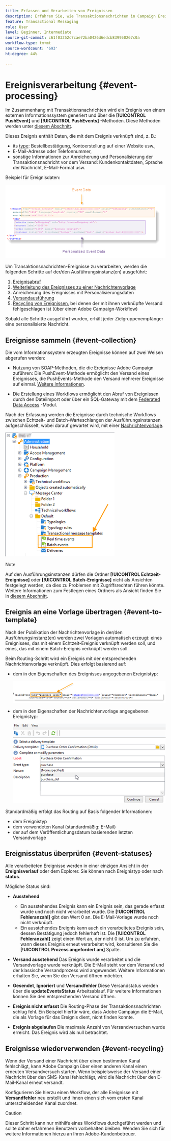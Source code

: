 ```yaml
---
title: Erfassen und Verarbeiten von Ereignissen
description: Erfahren Sie, wie Transaktionsnachrichten in Campaign Ereignisse sammeln und verarbeiten.
feature: Transactional Messaging
role: User
level: Beginner, Intermediate
source-git-commit: c61f03252c7cae72ba0426d6edcb839950267c0a
workflow-type: tm+mt
source-wordcount: '693'
ht-degree: 44%

---
```



# Ereignisverarbeitung {#event-processing}

Im Zusammenhang mit Transaktionsnachrichten wird ein Ereignis von einem externen Informationssystem generiert und über die **[!UICONTROL PushEvent]** und **[!UICONTROL PushEvents]** -Methoden. Diese Methoden werden unter [diesem Abschnitt](event-description.md).

Dieses Ereignis enthält Daten, die mit dem Ereignis verknüpft sind, z. B.:

* its [type](transactional.md#create-event-types): Bestellbestätigung, Kontoerstellung auf einer Website usw.,
* E-Mail-Adresse oder Telefonnummer,
* sonstige Informationen zur Anreicherung und Personalisierung der Transaktionsnachricht vor dem Versand: Kundenkontaktdaten, Sprache der Nachricht, E-Mail-Format usw.

Beispiel für Ereignisdaten:

![](assets/mc-event-request.png)

Um Transaktionsnachrichten-Ereignisse zu verarbeiten, werden die folgenden Schritte auf der/den Ausführungsinstanz(en) ausgeführt:

1. [Ereignisabruf](#event-collection)
1. [Weiterleitung des Ereignisses zu einer Nachrichtenvorlage](#routing-towards-a-template)
1. Anreicherung des Ereignisses mit Personalisierungsdaten
1. [Versandausführung](delivery-execution.md)
1. [Recycling von Ereignissen](#event-recycling), bei denen der mit ihnen verknüpfte Versand fehlgeschlagen ist (über einen Adobe Campaign-Workflow)

Sobald alle Schritte ausgeführt wurden, erhält jeder Zielgruppenempfänger eine personalisierte Nachricht.

## Ereignisse sammeln {#event-collection}

Die vom Informationssystem erzeugten Ereignisse können auf zwei Weisen abgerufen werden:

* Nutzung von SOAP-Methoden, die die Ereignisse Adobe Campaign zuführen: Die PushEvent-Methode ermöglicht den Versand eines Ereignisses, die PushEvents-Methode den Versand mehrerer Ereignisse auf einmal. [Weitere Informationen](event-description.md).

* Die Erstellung eines Workflows ermöglicht den Abruf von Ereignissen durch den Dateiimport oder über ein SQL-Gateway mit dem [Federated Data Access](../connect/fda.md) -Modul.

Nach der Erfassung werden die Ereignisse durch technische Workflows zwischen Echtzeit- und Batch-Warteschlangen der Ausführungsinstanzen aufgeschlüsselt, wobei darauf gewartet wird, mit einer [Nachrichtenvorlage](transactional-template.md).

![](assets/mc-event-queues.png)

>[!NOTE]
>
>Auf den Ausführungsinstanzen dürfen die Ordner **[!UICONTROL Echtzeit-Ereignisse]** oder **[!UICONTROL Batch-Ereignisse]** nicht als Ansichten festgelegt werden, da dies zu Problemen mit Zugriffsrechten führen könnte. Weitere Informationen zum Festlegen eines Ordners als Ansicht finden Sie in [diesem Abschnitt](../audiences/folders-and-views.md#turn-a-folder-to-a-view).

## Ereignis an eine Vorlage übertragen {#event-to-template}

Nach der Publikation der Nachrichtenvorlage in der/den Ausführungsinstanz(en) werden zwei Vorlagen automatisch erzeugt: eines Ereignisses, das mit einem Echtzeit-Ereignis verknüpft werden soll, und eines, das mit einem Batch-Ereignis verknüpft werden soll.

Beim Routing-Schritt wird ein Ereignis mit der entsprechenden Nachrichtenvorlage verknüpft. Dies erfolgt basierend auf:

* dem in den Eigenschaften des Ereignisses angegebenen Ereignistyp:

   ![](assets/event-type-sample.png)

* dem in den Eigenschaften der Nachrichtenvorlage angegebenen Ereignistyp:

   ![](assets/event-type-select.png)

Standardmäßig erfolgt das Routing auf Basis folgender Informationen:

* dem Ereignistyp
* dem verwendeten Kanal (standardmäßig: E-Mail)
* der auf dem Veröffentlichungsdatum basierenden letzten Versandvorlage

## Ereignisstatus überprüfen {#event-statuses}

Alle verarbeiteten Ereignisse werden in einer einzigen Ansicht in der **Ereignisverlauf** oder dem Explorer. Sie können nach Ereignistyp oder nach **status**.

Mögliche Status sind:

* **Ausstehend**

   * Ein ausstehendes Ereignis kann ein Ereignis sein, das gerade erfasst wurde und noch nicht verarbeitet wurde. Die **[!UICONTROL Fehleranzahl]** gibt den Wert 0 an. Die E-Mail-Vorlage wurde noch nicht verknüpft.
   * Ein ausstehendes Ereignis kann auch ein verarbeitetes Ereignis sein, dessen Bestätigung jedoch fehlerhaft ist. Die **[!UICONTROL Fehleranzahl]** zeigt einen Wert an, der nicht 0 ist. Um zu erfahren, wann dieses Ereignis erneut verarbeitet wird, konsultieren Sie die **[!UICONTROL Prozess angefordert am]** Spalte.

* **Versand ausstehend**
Das Ereignis wurde verarbeitet und die Versandvorlage wurde verknüpft. Die E-Mail steht vor dem Versand und der klassische Versandprozess wird angewendet. Weitere Informationen erhalten Sie, wenn Sie den Versand öffnen möchten.
* **Gesendet**, **Ignoriert** und **Versandfehler**
Diese Versandstatus werden über die 
**updateEventsStatus** Arbeitsablauf. Für weitere Informationen können Sie den entsprechenden Versand öffnen.
* **Ereignis nicht erfasst**
Die Routing-Phase der Transaktionsnachrichten schlug fehl. Ein Beispiel hierfür wäre, dass Adobe Campaign die E-Mail, die als Vorlage für das Ereignis dient, nicht finden konnte.
* **Ereignis abgelaufen**
Die maximale Anzahl von Versandversuchen wurde erreicht. Das Ereignis wird als null betrachtet.

## Ereignisse wiederverwenden {#event-recycling}

Wenn der Versand einer Nachricht über einen bestimmten Kanal fehlschlägt, kann Adobe Campaign über einen anderen Kanal einen erneuten Versandversuch starten. Wenn beispielsweise der Versand einer Nachricht über den SMS-Kanal fehlschlägt, wird die Nachricht über den E-Mail-Kanal erneut versandt.

Konfigurieren Sie hierzu einen Workflow, der alle Ereignisse mit **Versandfehler** neu erstellt und ihnen einen sich vom ersten Kanal unterscheidenden Kanal zuordnet.

>[!CAUTION]
>
>Dieser Schritt kann nur mithilfe eines Workflows durchgeführt werden und sollte daher erfahrenen Benutzern vorbehalten bleiben. Wenden Sie sich für weitere Informationen hierzu an Ihren Adobe-Kundenbetreuer.



